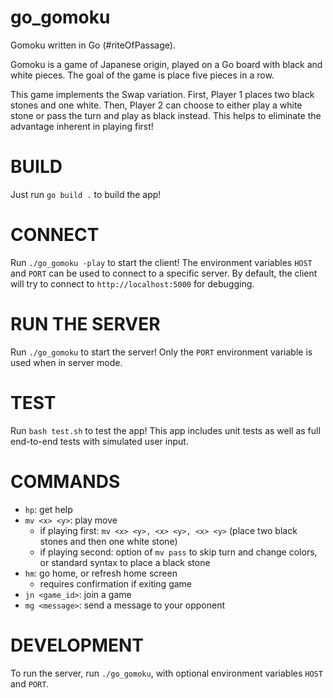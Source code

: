 # go_gomoku
Gomoku written in Go (#riteOfPassage).

Gomoku is a game of Japanese origin, played on a Go board with black and white pieces. The goal of the game is place five pieces in a row.

This game implements the Swap variation. First, Player 1 places two black stones and one white. Then,  Player 2 can choose to either play a white stone or pass the turn and play as black instead. This helps to eliminate the advantage inherent in playing first!

# BUILD
Just run `go build .` to build the app!

# CONNECT
Run `./go_gomoku -play` to start the client! The environment variables `HOST` and `PORT` can be used to connect to a specific server. By default, the client will try to connect to `http://localhost:5000` for debugging.

# RUN THE SERVER
Run `./go_gomoku` to start the server! Only the `PORT` environment variable is used when in server mode.

# TEST
Run `bash test.sh` to test the app! This app includes unit tests as well as full end-to-end tests with simulated user input.

# COMMANDS
- `hp`: get help
- `mv <x> <y>`: play move
    - if playing first: `mv <x> <y>, <x> <y>, <x> <y>` (place two black stones and then one white stone)
    - if playing second: option of `mv pass` to skip turn and change colors, or standard syntax to place a black stone
- `hm`: go home, or refresh home screen
    - requires confirmation if exiting game
- `jn <game_id>`: join a game
- `mg <message>`: send a message to your opponent

# DEVELOPMENT
To run the server, run `./go_gomoku`, with optional environment variables `HOST` and `PORT`.
